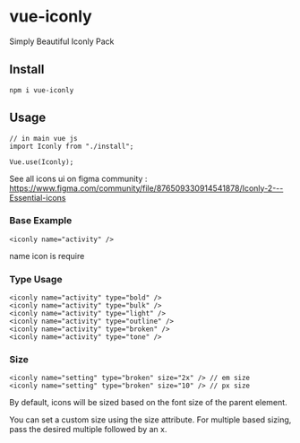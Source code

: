 # vue-iconly
Simply Beautiful Iconly Pack
## Install
```
npm i vue-iconly
```

## Usage
```
// in main vue js
import Iconly from "./install";

Vue.use(Iconly);
```
See all icons ui on figma community : https://www.figma.com/community/file/876509330914541878/Iconly-2---Essential-icons

### Base Example
```
<iconly name="activity" />
```
name icon is require

### Type Usage
```
<iconly name="activity" type="bold" />
<iconly name="activity" type="bulk" />
<iconly name="activity" type="light" />
<iconly name="activity" type="outline" />
<iconly name="activity" type="broken" />
<iconly name="activity" type="tone" />
```

### Size
```
<iconly name="setting" type="broken" size="2x" /> // em size
<iconly name="setting" type="broken" size="10" /> // px size
```
By default, icons will be sized based on the font size of the parent element.

You can set a custom size using the size attribute. For multiple based sizing, pass the desired multiple followed by an x.
